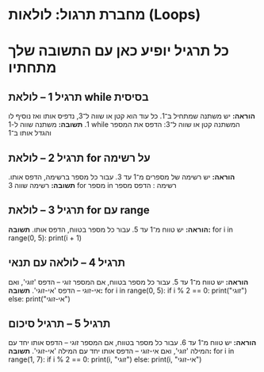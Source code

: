 # מחברת תרגול: לולאות (Loops)

# כל תרגיל יופיע כאן עם התשובה שלך מתחתיו

## תרגיל 1 – לולאת while בסיסית

**הוראה:** יש משתנה שמתחיל ב־1. כל עוד הוא קטן או שווה ל־3, נדפיס אותו ואז נוסיף לו 1.
**תשובה:**
משתנה שווה ל-1
while המשתנה קטן או שווה ל־3:
הדפס את המספר והגדל אותו ב־1

## תרגיל 2 – לולאת for על רשימה

**הוראה:** יש רשימה של מספרים מ־1 עד 3. עבור כל מספר ברשימה, הדפס אותו.
**תשובה:**
רשימה שווה 3
for מספר in רשימה :
הדפס מספר

## תרגיל 3 – לולאת for עם range

**הוראה:** יש טווח מ־1 עד 5. עבור כל מספר בטווח, הדפס אותו.
**תשובה:**
for i in range(0, 5):
print(i + 1)

## תרגיל 4 – לולאה עם תנאי

**הוראה:** יש טווח מ־1 עד 5. עבור כל מספר בטווח, אם המספר זוגי – הדפס 'זוגי', ואם אי-זוגי – הדפס 'אי-זוגי'.
**תשובה:**
for i in range(0, 5):
if i % 2 == 0:
print("זוגי")
else:
print("אי-זוגי")

## תרגיל 5 – תרגיל סיכום

**הוראה:** יש טווח מ־1 עד 6. עבור כל מספר בטווח, אם המספר זוגי – הדפס אותו יחד עם המילה 'זוגי', ואם אי-זוגי – הדפס אותו יחד עם המילה 'אי-זוגי'.
**תשובה:**
for i in range(1, 7):
if i % 2 == 0:
print(i, "זוגי")
else:
print(i, "אי-זוגי")
